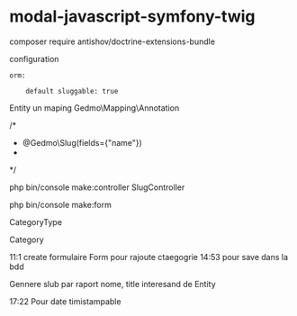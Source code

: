 # modal-javascript-symfony-twig

composer require antishov/doctrine-extensions-bundle

configuration

    orm:
    
        default sluggable: true
        
        
  Entity   un maping Gedmo\Mapping\Annotation     
  
  /*
  *  @Gedmo\Slug(fields={"name"})
  *
  */
  
  php bin/console make:controller SlugController
  
  php bin/console make:form 
  
  CategoryType
  
  Category
  
  11:1  create formulaire Form pour rajoute ctaegogrie
  14:53 pour save dans la bdd
  
  Gennere slub par raport nome, title interesand de Entity
  
  17:22 Pour date timistampable
  
  
        
        

